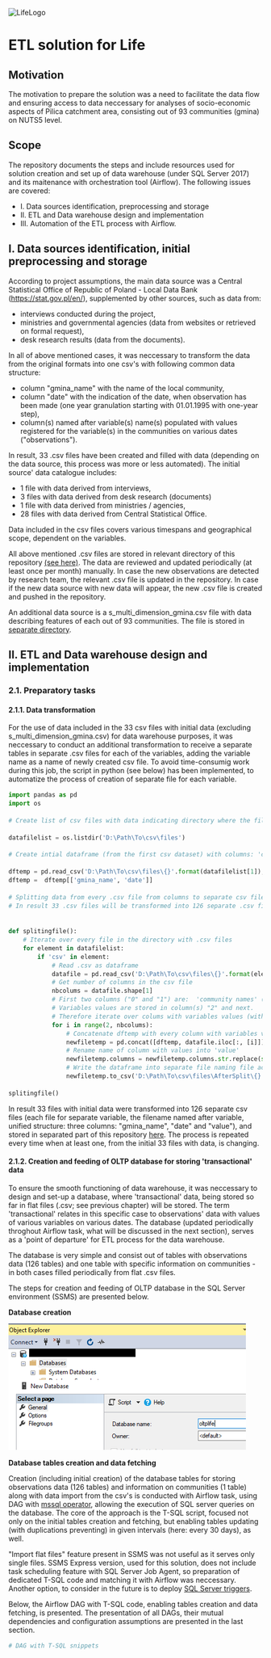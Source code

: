 ![LifeLogo](https://github.com/cam48eco/LifeDWH/blob/main/img/LIFE.png)

# ETL solution for Life

## Motivation 
The motivation to prepare the solution was a need to facilitate the data flow and ensuring access to data neccessary for analyses of socio-economic aspects of Pilica catchment area, consisting out of 93 communities  (gmina) on NUTS5 level.


## Scope
The repository documents the steps and include resources used for solution creation and set up of data warehouse (under SQL Server 2017) and its maitenance with orchestration tool (Airflow).
The following issues are covered:
- I. Data sources identification, preprocessing and storage 
- II. ETL and Data warehouse design and implementation
- III. Automation of the ETL process with Airflow.


## I. Data sources identification, initial preprocessing and storage 

According to project assumptions, the main data source was a Central Statistical Office of Republic of Poland - Local Data Bank (https://stat.gov.pl/en/), supplemented by other sources, such as data from:
- interviews conducted during the project, 
- ministries and governmental agencies (data from websites or retrieved on formal request),
- desk research results (data from the documents). 

In all of above mentioned cases, it was neccessary to transform the data from the original formats into one csv's with following common data structure:  
- column "gmina_name" with the name of the local community,
- column "date" with the indication of the date, when observation has been made (one year granulation starting with 01.01.1995 with one-year step),
- column(s) named after variable(s) name(s) populated with values registered for the variable(s) in the communities on various dates ("observations").   

In result, 33 .csv files have been created and filled with data (depending on the data source, this process was more or less automated). The initial source' data catalogue includes: 
- 1 file with data derived from interviews,
- 3 files with data derived from desk research (documents)
- 1 file with data derived from ministries / agencies, 
- 28 files with data derived from Central Statistical Office.

Data included in the csv files covers various timespans and geographical scope, dependent on the variables. 

All above mentioned .csv files are stored in relevant directory of this repository [(see here)](https://github.com/cam48eco/LifeDWH/tree/main/data/observations). The data are reviewed and updated periodically (at least once per month) manually. In case the new observations are detected by research team, the relevant .csv file is updated in the repository. In case if the new data source with new data will appear, the new .csv file is created and pushed in the repository.

An additional data source is a s_multi_dimension_gmina.csv file with data describing features of each out of 93 communities. The file is stored in [separate directory](https://github.com/cam48eco/LifeDWH/tree/main/data/communities). 

## II. ETL and Data warehouse design and implementation


### 2.1. Preparatory tasks  

#### 2.1.1. Data transformation 

For the use of data included in the 33 csv files with initial data (excluding s_multi_dimension_gmina.csv) for data warehouse purposes, it was neccessary to conduct an additional transformation to receive a separate tables in separate .csv files for each of the variables, adding the variable name as a name of newly created csv file. To avoid time-consumig work during this job, the script in python (see below) has been implemented, to automatize the process of creation of separate file for each variable. 

```python 
import pandas as pd
import os 

# Create list of csv files with data indicating directory where the files are stored  

datafilelist = os.listdir('D:\Path\To\csv\files')

# Create intial dataframe (from the first csv dataset) with columns: 'community names' and 'dates of observation'

dftemp = pd.read_csv('D:\Path\To\csv\files\{}'.format(datafilelist[1]), sep = ";")  
dftemp =  dftemp[['gmina_name', 'date']]

# Splitting data from every .csv file from columns to separate csv files - one for each variable  
# In result 33 .csv files will be transformed into 126 separate .csv files (each file for separate variable, the filename named after variable, unified structure). 


def splitingfile():
    # Iterate over every file in the directory with .csv files 
    for element in datafilelist:
        if 'csv' in element:
            # Read .csv as dataframe 
            datafile = pd.read_csv('D:\Path\To\csv\files\{}'.format(element), sep = ";")  
            # Get number of columns in the csv file 
            nbcolums = datafile.shape[1]
            # First two columns ("0" and "1") are:  'community names' ("0") and 'years of observation' ("1")
            # Variables values are stored in column(s) "2" and next.   
            # Therefore iterate over colums with variables values (with number "2" or over) 
            for i in range(2, nbcolums):
                # Concatenate dftemp with every column with variables values from csv file 
                newfiletemp = pd.concat([dftemp, datafile.iloc[:, [i]]], axis = 1)
                # Rename name of column with values into 'value' 
                newfiletemp.columns = newfiletemp.columns.str.replace(str(newfiletemp.columns[2]), 'value')
                # Write the dataframe into separate file naming file according to variable name
                newfiletemp.to_csv('D:\Path\To\csv\files\AfterSplit\{}.csv'.format(datafile.columns[i]), sep = ";", index=False) 

splitingfile()

```
In result 33 files with initial data were transformed into 126 separate csv files (each file for separate variable, the filename named after variable, unified structure: three columns: "gmina_name", "date" and "value"), and stored in separated part of this repository [here](https://github.com/cam48eco/LifeDWH/tree/main/data/observationssplit). The process is repeated every time when at least one, from the initial 33 files with data, is changing.  

 
#### 2.1.2. Creation and feeding of OLTP database for storing 'transactional' data 

To ensure the smooth functioning of data warehouse, it was neccessary to design and set-up a database, where 'transactional' data, being stored so far in flat files (.csv; see previous chapter) will be stored. 
The term 'transactional' relates in this specific case to observations' data with values of various variables on various dates. The database (updated periodically throghout Airflow task, what will be discussed in the next section), serves as a 'point of departure' for ETL process for the data warehouse. 

The database is very simple and consist out of tables with observations data (126 tables) and one table with specific information on communities - in both cases filled periodically from flat .csv files. 

The steps for creation and feeding of OLTP database in the SQL Server environment (SSMS) are presented below. 


**Database creation**

![OltpLogo](https://github.com/cam48eco/LifeDWH/blob/main/img/CreateOLTP.png)


**Database tables creation and data fetching** 

Creation (including initial creation) of the database tables for storing observations data (126 tables) and information on communities (1 table) along with data import from the csv's is conducted with Airflow task, using DAG with [mssql operator](https://airflow.apache.org/docs/apache-airflow-providers-microsoft-mssql/stable/operators.html), allowing the execution of SQL server queries on the database. 
The core of the approach is the T-SQL script, focused not only on the initial tables creation and fetching, but enabling tables updating (with duplications preventing) in given intervals (here: every 30 days), as well.

"Import flat files" feature present in SSMS was not useful as it serves only single files. SSMS Express version, used for this solution, does not include task scheduling feature with SQL Server Job Agent, so preparation of dedicated T-SQL code and matching it with Airflow was neccessary. Another option, to consider in the future is to deploy [SQL Server triggers](https://learn.microsoft.com/en-us/sql/t-sql/statements/create-trigger-transact-sql?view=sql-server-ver16). 

Below, the Airflow DAG with T-SQL code, enabling tables creation and data fetching, is presented. The presentation of all DAGs, their mutual dependencies and configuration assumptions are presented in the last section. 

```python
# DAG with T-SQL snippets
```































 





